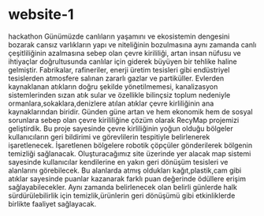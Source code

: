 # website-1
hackathon
Günümüzde canlıların yaşamını ve ekosistemin dengesini bozarak  cansız varlıkların yapı ve niteliğinin bozulmasına aynı zamanda  canlı çeşitliliğinin azalmasına sebep olan çevre kirililiği, artan insan nüfusu ve  ihtiyaçlar doğrultusunda canlılar için giderek büyüyen bir tehlike haline gelmiştir.
Fabrikalar, rafineriler, enerji üretim tesisleri gibi endüstriyel tesislerden atmosfere salınan zararlı gazlar ve partiküller. Evlerden kaynaklanan atıkların doğru şekilde yönetilmemesi, kanalizasyon sistemlerinden sızan atık sular ve özellikle bilinçsiz toplum nedeniyle ormanlara,sokaklara,denizlere atılan atıklar çevre kirliliğinin ana kaynaklarından biridir.
Günden güne artan ve hem ekonomik hem de sosyal sorunlara sebep olan çevre kirililiğine çözüm olarak RecyMap projemizi geliştirdik. Bu proje sayesinde çevre kirliliğinin yoğun olduğu bölgeler kullanıcıların geri bildirimi ve görevlilerin tespitiyle belirlenerek işaretlenecek. İşaretlenen bölgelere robotik çöpçüler gönderilerek bölgenin temizliği sağlanacak. Oluşturacağımız site üzerinde yer alacak map sistemi sayesinde kullanıcılar kendilerine en yakın geri dönüşüm tesisleri ve alanlarını görebilecek. Bu alanlarda atmış oldukları kağıt,plastik,cam gibi atıklar sayesinde puanlar kazanarak farklı puan değerinde ödüllere erişim sağlayabilecekler. Aynı zamanda belirlenecek olan belirli günlerde halk sürdürülebilirlik için temizlik,ürünlerin geri dönüşümü gibi etkinliklerde birlikte faaliyet sağlayacak.
